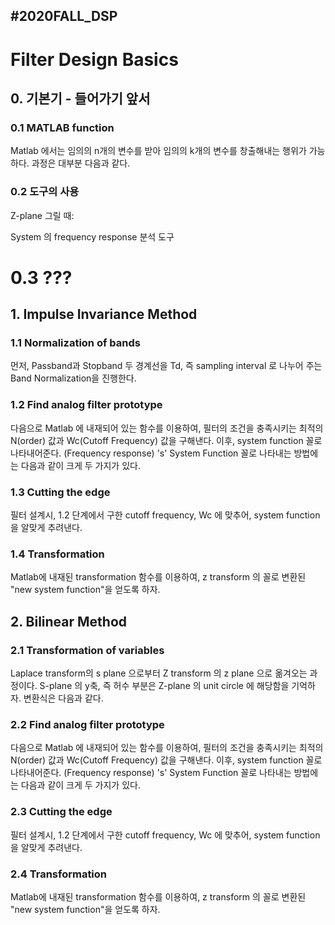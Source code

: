 #2020FALL_DSP
-------------------------
# Filter Design Basics

## 0. 기본기 - 들어가기 앞서
### 0.1 MATLAB function
Matlab 에서는 임의의 n개의 변수를 받아 임의의 k개의 변수를 창출해내는 행위가 가능하다. 
과정은 대부분 다음과 같다. 

### 0.2 도구의 사용
Z-plane 그릴 때:

System 의 frequency response 분석 도구

# 0.3 ???

## 1. Impulse Invariance Method
### 1.1 Normalization of bands
먼저, Passband과 Stopband 두 경계선을 Td, 즉 sampling interval 로 나누어 주는 Band Normalization을 진행한다. 
### 1.2 Find analog filter prototype
다음으로 Matlab 에 내재되어 있는 함수를 이용하여, 필터의 조건을 충족시키는 최적의 N(order) 값과 Wc(Cutoff Frequency) 값을 구해낸다. 
이후, system function 꼴로 나타내어준다. (Frequency response)
's'
System Function 꼴로 나타내는 방법에는 다음과 같이 크게 두 가지가 있다.

### 1.3 Cutting the edge
필터 설계시, 1.2 단계에서 구한 cutoff frequency, Wc 에 맞추어, system function 을 알맞게 추려낸다. 

### 1.4 Transformation 
Matlab에 내재된 transformation 함수를 이용하여, z transform 의 꼴로 변환된 "new system function"을 얻도록 하자.



## 2. Bilinear Method
### 2.1 Transformation of variables
Laplace transform의 s plane 으로부터 Z transform 의 z plane 으로 옮겨오는 과정이다. 
S-plane 의 y축, 즉 허수 부분은 Z-plane 의 unit circle 에 해당함을 기억하자. 
변환식은 다음과 같다. 

### 2.2 Find analog filter prototype
다음으로 Matlab 에 내재되어 있는 함수를 이용하여, 필터의 조건을 충족시키는 최적의 N(order) 값과 Wc(Cutoff Frequency) 값을 구해낸다. 
이후, system function 꼴로 나타내어준다. (Frequency response)
's'
System Function 꼴로 나타내는 방법에는 다음과 같이 크게 두 가지가 있다.

### 2.3 Cutting the edge
필터 설계시, 1.2 단계에서 구한 cutoff frequency, Wc 에 맞추어, system function 을 알맞게 추려낸다. 

### 2.4 Transformation 
Matlab에 내재된 transformation 함수를 이용하여, z transform 의 꼴로 변환된 "new system function"을 얻도록 하자.

